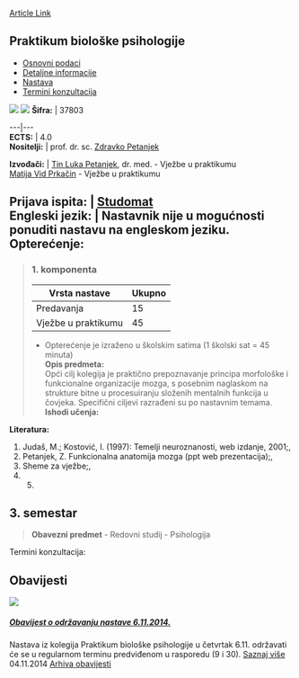[Article Link](https://www.fhs.hr/predmet/pbp)

## Praktikum biološke psihologije
  * [Osnovni podaci](https://www.fhs.hr/predmet/pbp#v1id-523795_276664_1_0 "Osnovni podaci")
  * [Detaljne informacije](https://www.fhs.hr/predmet/pbp#v1id-523795_276664_1_1 "Detaljne informacije")
  * [Nastava](https://www.fhs.hr/predmet/pbp#v1id-523795_276664_1_2 "Nastava")
  * [Termini konzultacija](https://www.fhs.hr/predmet/pbp#v1id-523795_276664_1_3 "Termini konzultacija")


[![](https://www.fhs.hr/img/flags/gif/hr.gif)](https://www.fhs.hr/predmet/pbp) [![](https://www.fhs.hr/img/flags/gif/gb.gif)](https://www.fhs.hr/en/course/pibp)
**Šifra:** |  37803  
  
---|---  
**ECTS:** |  4.0   
**Nositelji:** |  prof. dr. sc. [Zdravko Petanjek](https://www.fhs.hr/djelatnik/zdravko.petanjek)   
  
**Izvođači:** |  [Tin Luka Petanjek](https://www.fhs.hr/djelatnik/tin_luka.petanjek), dr. med. - Vježbe u praktikumu  
[Matija Vid Prkačin](https://www.fhs.hr/djelatnik/matija_vid.prkacin) - Vježbe u praktikumu  
  
**Prijava ispita:** |  [Studomat](http://www.isvu.hr/studomat)  
**Engleski jezik:** |  Nastavnik nije u mogućnosti ponuditi nastavu na engleskom jeziku.   
**Opterećenje:**  
---  
> ### 1. komponenta
> | Vrsta nastave | Ukupno  
> ---|---  
> Predavanja | 15  
> Vježbe u praktikumu | 45  
> * Opterećenje je izraženo u školskim satima (1 školski sat = 45 minuta)   
**Opis predmeta:**  
> Opći cilj kolegija je praktično prepoznavanje principa morfološke i funkcionalne organizacije mozga, s posebnim naglaskom na strukture bitne u procesuiranju složenih mentalnih funkcija u čovjeka. Specifični ciljevi razrađeni su po nastavnim temama.  
**Ishodi učenja:**  

  
**Literatura:**  
  1. Judaš, M.; Kostović, I. (1997): Temelji neuroznanosti, web izdanje, 2001;, 
  2. Petanjek, Z. Funkcionalna anatomija mozga (ppt web prezentacija);, 
  3. Sheme za vježbe;, 
  4.   5. 
  
**3. semestar**  
---  
> **Obavezni predmet** - Redovni studij - Psihologija  
>   
Termini konzultacija: 


## Obavijesti
[ ![](https://www.fhs.hr/_pub/themes_static/hrstud2024/default/img/default_news.jpg) ](https://www.fhs.hr/predmet/pbp?@=20qza#news_79338)
#####  [Obavijest o održavanju nastave 6.11.2014.](https://www.fhs.hr/predmet/pbp?@=20qza#news_79338)
Nastava iz kolegija Praktikum biološke psihologije u četvrtak 6.11. održavati će se u regularnom terminu predviđenom u rasporedu (9 i 30). 
[Saznaj više](https://www.fhs.hr/predmet/pbp?@=20qza#news_79338)
04.11.2014
[Arhiva obavijesti](https://www.fhs.hr/predmet/pbp?@=20pl7#news_79338 "Arhiva obavijesti")
